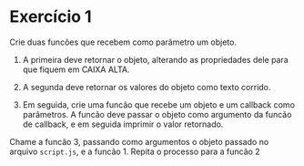 # Exercício 1

Crie duas funcões que recebem como parâmetro um objeto.

1. A primeira deve retornar o objeto, alterando as propriedades dele para que fiquem em CAIXA ALTA.

2. A segunda deve retornar os valores do objeto como texto corrido.

3. Em seguida, crie uma funcão que recebe um objeto e um callback como parâmetros. A funcão deve passar o objeto como argumento da funcão de callback, e em seguida imprimir o valor retornado.

Chame a funcão 3, passando como argumentos o objeto passado no arquivo `script.js`, e a funcão 1.
Repita o processo para a funcão 2

